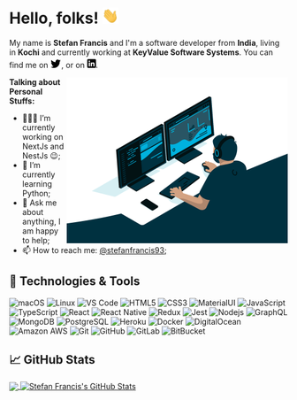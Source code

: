 # Hello, folks! <img src="https://raw.githubusercontent.com/stefanfrancis93/stefanfrancis93/main/wave.gif" width="30px">

My name is **Stefan Francis** and I'm a software developer from **India**, living in **Kochi** and currently working at **KeyValue Software Systems**. You can find me on [![Twitter][1.2]][1],  or on [![LinkedIn][3.2]][3].

<img align="right" alt="GIF" src="https://github.com/stefanfrancis93/stefanfrancis93/blob/main/code.gif?raw=true" height="300" />
  
**Talking about Personal Stuffs:**

- 👨🏽‍💻 I’m currently working on NextJs and NestJs :wink:;
- 🌱 I’m currently learning Python; 
- 💬 Ask me about anything, I am happy to help;
- 📫 How to reach me: [@stefanfrancis93][1];

## 🔧 Technologies & Tools
![macOS](https://img.shields.io/badge/-macOS-black?style=flat-square&logo=apple)
![Linux](https://img.shields.io/badge/-macOS-black?style=flat-square&logo=linux)
![VS Code](https://img.shields.io/badge/-VS_Code-black?style=flat-square&logo=visual-studio-code&logoColor=0078d7)
![HTML5](https://img.shields.io/badge/-HTML5-E34F26?style=flat-square&logo=html5&logoColor=white)
![CSS3](https://img.shields.io/badge/-CSS3-1572B6?style=flat-square&logo=css3)
![MaterialUI](https://img.shields.io/badge/-Material_UI-black?style=flat-square&logo=material-UI&logoColor=blue)
![JavaScript](https://img.shields.io/badge/-JavaScript-black?style=flat-square&logo=javascript)
![TypeScript](https://img.shields.io/badge/-TypeScript-007ACC?style=flat-square&logo=typescript)
![React](https://img.shields.io/badge/-React-black?style=flat-square&logo=react)
![React Native](https://img.shields.io/badge/-React_Native-black?style=flat-square&logo=react)
![Redux](https://img.shields.io/badge/-Redux-black?style=flat-square&logo=redux&logoColor=white&color=764abc)
![Jest](https://img.shields.io/badge/-Jest-informational?style=flat-square&logo=jest&logoColor=white&color=c53d16)
![Nodejs](https://img.shields.io/badge/-Nodejs-black?style=flat-square&logo=Node.js)
![GraphQL](https://img.shields.io/badge/-GraphQL-E10098?style=flat-square&logo=graphql)
![MongoDB](https://img.shields.io/badge/-MongoDB-black?style=flat-square&logo=mongodb)
![PostgreSQL](https://img.shields.io/badge/-PostgreSQL-336791?style=flat-square&logo=postgresql)
![Heroku](https://img.shields.io/badge/-Heroku-430098?style=flat-square&logo=heroku)
![Docker](https://img.shields.io/badge/-Docker-black?style=flat-square&logo=docker)
![DigitalOcean](https://img.shields.io/badge/-Digital%20Ocean-darkblue?style=flat-square&logo=digitalocean)
![Amazon AWS](https://img.shields.io/badge/Amazon%20AWS-232F3E?style=flat-square&logo=amazon-aws)
![Git](https://img.shields.io/badge/-Git-black?style=flat-square&logo=git)
![GitHub](https://img.shields.io/badge/-GitHub-181717?style=flat-square&logo=github)
![GitLab](https://img.shields.io/badge/-GitLab-FCA121?style=flat-square&logo=gitlab)
![BitBucket](https://img.shields.io/badge/-BitBucket-darkblue?style=flat-square&logo=bitbucket)


## &#x1f4c8; GitHub Stats

<a href="https://github.com/stefanfrancis93/stefanfrancis93">
  <img align="center" src="https://github-readme-stats.vercel.app/api/top-langs/?username=stefanfrancis93&hide=java,html&theme=material-palenight" />
</a>
<a href="https://github.com/stefanfrancis93/stefanfrancis93">
  <img align="center" src="https://github-readme-stats.vercel.app/api?username=stefanfrancis93&show_icons=true&line_height=27&count_private=true&theme=material-palenight" alt="Stefan Francis's GitHub Stats" />
</a>

<!-- links to social media icons -->

<!-- icons without padding -->

[1.2]: https://raw.githubusercontent.com/stefanfrancis93/stefanfrancis93/main/wWzX9uB.png (twitter icon without padding)
[2.2]: https://raw.githubusercontent.com/stefanfrancis93/stefanfrancis93/main/9I6NRUm.png (github icon without padding)
[3.2]: https://raw.githubusercontent.com/stefanfrancis93/stefanfrancis93/main/linkedin-3-16.png (LinkedIn icon without padding)

<!-- links to your social media accounts -->

[1]: https://twitter.com/stefanfrancis93/
[2]: https://github.com/stefanfrancis93/
[3]: https://www.linkedin.com/in/stefanfrancis/
